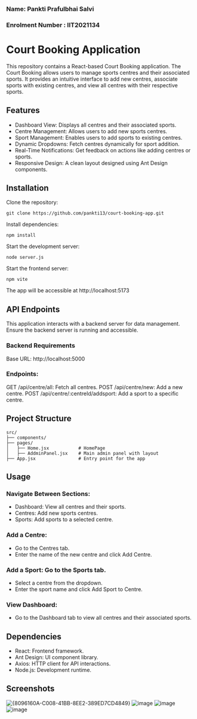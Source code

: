 ### Name: Pankti Prafulbhai Salvi
### Enrolment Number : IIT2021134
# Court Booking Application
This repository contains a React-based Court Booking application. The Court Booking allows users to manage sports centres and their associated sports. It provides an intuitive interface to add new centres, associate sports with existing centres, and view all centres with their respective sports.
## Features
- Dashboard View: Displays all centres and their associated sports.
- Centre Management: Allows users to add new sports centres.
- Sport Management: Enables users to add sports to existing centres.
- Dynamic Dropdowns: Fetch centres dynamically for sport addition.
- Real-Time Notifications: Get feedback on actions like adding centres or sports.
- Responsive Design: A clean layout designed using Ant Design components.
## Installation
Clone the repository:
```
git clone https://github.com/pankti13/court-booking-app.git
```
Install dependencies:
```
npm install
```
Start the development server:
```
node server.js
```
Start the frontend server:
```
npm vite
```
The app will be accessible at http://localhost:5173
## API Endpoints
This application interacts with a backend server for data management. Ensure the backend server is running and accessible.

### Backend Requirements
Base URL: http://localhost:5000

### Endpoints:
GET /api/centre/all: Fetch all centres.
POST /api/centre/new: Add a new centre.
POST /api/centre/:centreId/addsport: Add a sport to a specific centre.

## Project Structure
```
src/
├── components/
├── pages/
│   ├── Home.jsx           # HomePage
│   ├── AddminPanel.jsx    # Main admin panel with layout
├── App.jsx                # Entry point for the app

```

## Usage
### Navigate Between Sections:
- Dashboard: View all centres and their sports.
- Centres: Add new sports centres.
- Sports: Add sports to a selected centre.
### Add a Centre: 
- Go to the Centres tab.
- Enter the name of the new centre and click Add Centre.
### Add a Sport: Go to the Sports tab.
- Select a centre from the dropdown.
- Enter the sport name and click Add Sport to Centre.
### View Dashboard: 
- Go to the Dashboard tab to view all centres and their associated sports.

## Dependencies
- React: Frontend framework.
- Ant Design: UI component library.
- Axios: HTTP client for API interactions.
- Node.js: Development runtime.

## Screenshots
![{8096160A-C008-41BB-8EE2-389ED7CD4849}](https://github.com/user-attachments/assets/3a947e91-54db-4dbe-9ea6-8aeb12756237)
![image](https://github.com/user-attachments/assets/f9b59d9a-1212-44fc-9b25-e739055a6274)
![image](https://github.com/user-attachments/assets/acaada82-9106-49a4-83b8-6bd8b6f9317c)
![image](https://github.com/user-attachments/assets/28021a27-77a6-4f4d-881e-2766bf8f7fc7)


